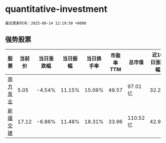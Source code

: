 # quantitative-investment

`最后更新时间：2025-08-14 12:19:50 +0800`

## 强势股票

|股票|当前价|当日涨跌幅|当日振幅|当日换手率|市盈率TTM|总市值|近10日涨跌幅|
|----|----|----|----|----|----|----|----|
|[南方泵业](https://xueqiu.com/S/SZ300145)|5.05|-4.54%|11.15%|15.09%|49.57|97.01亿|32.2%|
|[新疆交建](https://xueqiu.com/S/SZ002941)|17.12|-6.86%|11.48%|18.31%|33.96|110.52亿|42.9%|
